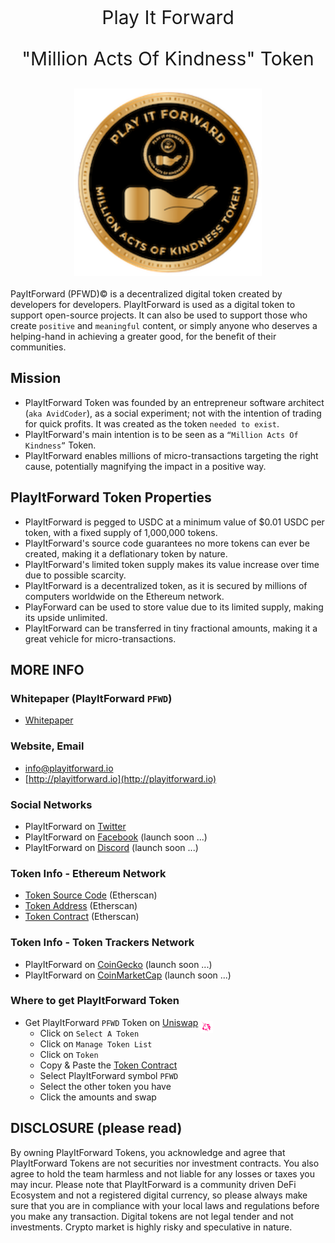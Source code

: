 <p style="text-align: center; font-size:30px">Play It Forward</p>
<p style="text-align: center; font-size:30px">"Million Acts Of Kindness" Token</p>

<img style="display: block; margin: 20px auto" width="300" src="libs/agx-assets/src/lib/images/tech/playitforward-x250.png">

PayItForward (PFWD)© is a decentralized digital token created by developers for developers. PlayItForward is used as a digital token to support open-source projects. It can also be used to support those who create `positive` and `meaningful` content, or simply anyone who deserves a helping-hand in achieving a greater good, for the benefit of their communities.

## Mission

- PlayItForward Token was founded by an entrepreneur software architect (`aka AvidCoder`), as a social experiment; not with the intention of trading for quick profits. It was created as the token `needed to exist`.
- PlayItForward's main intention is to be seen as a `“Million Acts Of Kindness”` Token.
- PlayItForward enables millions of micro-transactions targeting the right cause, potentially magnifying the impact in a positive way.

## PlayItForward Token Properties

- PlayItForward is pegged to USDC at a minimum value of $0.01 USDC per token, with a fixed supply of 1,000,000 tokens.
- PlayItForward's source code guarantees no more tokens can ever be created, making it a deflationary token by nature.
- PlayItForward's limited token supply makes its value increase over time due to possible scarcity.
- PlayItForward is a decentralized token, as it is secured by millions of computers worldwide on the Ethereum network.
- PlayForward can be used to store value due to its limited supply, making its upside unlimited.
- PlayItForward can be transferred in tiny fractional amounts, making it a great vehicle for micro-transactions.

## MORE INFO

### Whitepaper (PlayItForward `PFWD`)

- [Whitepaper](libs/agx-assets/src/lib/docs/PlayItForward.pdf)

### Website, Email

- info@playitforward.io
- [http://playitforward.io](http://playitforward.io)

### Social Networks

- PlayItForward on [Twitter](https://twitter.com/PlayItFWD_Token)
- PlayItForward on [Facebook](#) (launch soon ...)
- PlayItForward on [Discord](#) (launch soon ...)

### Token Info - Ethereum Network

- [Token Source Code](https://etherscan.io/address/0x20b19196dfa0454f142a38ea2e3b7077796de050#code) (Etherscan)
- [Token Address](https://etherscan.io/token/0x20b19196dfa0454f142a38ea2e3b7077796de050) (Etherscan)
- [Token Contract](https://etherscan.io/address/0x20b19196dfa0454f142a38ea2e3b7077796de050) (Etherscan)

### Token Info - Token Trackers Network

- PlayItForward on [CoinGecko](#) (launch soon ...)
- PlayItForward on [CoinMarketCap](#) (launch soon ...)

### Where to get PlayItForward Token

- Get PlayItForward `PFWD` Token on [Uniswap](https://app.uniswap.org/#/swap) <img style="margin-bottom: -11px" width="4%" src="libs/agx-assets/src/lib/images/misc/uniswap.png">
  - Click on `Select A Token`
  - Click on `Manage Token List`
  - Click on `Token`
  - Copy & Paste the [Token Contract](https://etherscan.io/address/0x20b19196dfa0454f142a38ea2e3b7077796de050)
  - Select PlayItForward symbol `PFWD`
  - Select the other token you have
  - Click the amounts and swap

## DISCLOSURE (please read)

By owning PlayItForward Tokens, you acknowledge and agree that PlayItForward Tokens are not securities nor investment contracts. You also agree to hold the team harmless and not liable for any losses or taxes you may incur. Please note that PlayItForward is a community driven DeFi Ecosystem and not a registered digital currency, so please always make sure that you are in compliance with your local laws and regulations before you make any transaction. Digital tokens are not legal tender and not investments. Crypto market is highly risky and speculative in nature.
